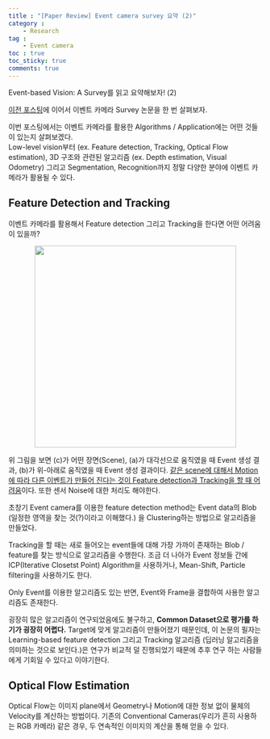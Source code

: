 ```yaml
---
title : "[Paper Review] Event camera survey 요약 (2)"
category :
    - Research
tag :
    - Event camera
toc : true
toc_sticky: true
comments: true
---
```


Event-based Vision: A Survey를 읽고 요약해보자! (2)  

[이전 포스팅](https://taeyoung96.github.io/research/EventSurvey/)에 이어서 이벤트 카메라 Survey 논문을 한 번 살펴보자.  

이번 포스팅에서는 이벤트 카메라를 활용한 Algorithms / Application에는 어떤 것들이 있는지 살펴보겠다.  
Low-level vision부터 (ex. Feature detection, Tracking, Optical Flow estimation), 3D 구조와 관련된 알고리즘 (ex. Depth estimation, Visual Odometry) 그리고 Segmentation, Recognition까지 정말 다양한 분야에 이벤트 카메라가 활용될 수 있다.  

## Feature Detection and Tracking  

이벤트 카메라를 활용해서 Feature detection 그리고 Tracking을 한다면 어떤 어려움이 있을까?  

<p align="center"><img src="https://user-images.githubusercontent.com/41863759/125287051-70db1d00-e357-11eb-9cdf-c5475654a609.png" width = "400" ></p>  

위 그림을 보면 (c)가 어떤 장면(Scene), (a)가 대각선으로 움직였을 때 Event 생성 결과, (b)가 위-아래로 움직였을 때 Event 생성 결과이다. <u>같은 scene에 대해서 Motion에 따라 다른 이벤트가 만들어 진다는 것이 Feature detection과 Tracking을 할 때 어려움</u>이다. 또한 센서 Noise에 대한 처리도 해야한다.  

초창기 Event camera를 이용한 feature detection method는 Event data의 Blob (일정한 영역을 찾는 것(?)이라고 이해했다.) 을 Clustering하는 방법으로 알고리즘을 만들었다.  

Tracking을 할 때는 새로 들어오는 event들에 대해 가장 가까이 존재하는 Blob / feature를 찾는 방식으로 알고리즘을 수행한다. 조금 더 나아가 Event 정보들 간에 ICP(Iterative Closetst Point) Algorithm을 사용하거나, Mean-Shift, Particle filtering을 사용하기도 한다.  

Only Event를 이용한 알고리즘도 있는 반면, Event와 Frame을 결합하여 사용한 알고리즘도 존재한다.  

굉장히 많은 알고리즘이 연구되었음에도 불구하고, **Common Dataset으로 평가를 하기가 굉장히 어렵다.** Target에 맞게 알고리즘이 만들어졌기 때문인데, 이 논문의 필자는 Learning-based feature detection 그리고 Tracking 알고리즘 (딥러닝 알고리즘을 의미하는 것으로 보인다.)은 연구가 비교적 덜 진행되었기 때문에 추후 연구 하는 사람들에게 기회일 수 있다고 이야기한다.  

## Optical Flow Estimation  

Optical Flow는 이미지 plane에서 Geometry나 Motion에 대한 정보 없이 물체의 Velocity를 계산하는 방법이다. 기존의 Conventional Cameras(우리가 흔히 사용하는 RGB 카메라) 같은 경우, 두 연속적인 이미지의 계산을 통해 얻을 수 있다.


